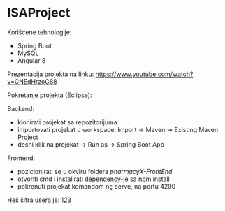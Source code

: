 # ISAProject

Korišćene tehnologije:
  - Spring Boot
  - MySQL
  - Angular 8
  
  Prezentacija projekta na linku: https://www.youtube.com/watch?v=CNEdHrzoG88

Pokretanje projekta (Eclipse):

Backend:
  - klonirati projekat sa repozitorijuma
  - importovati projekat u workspace: Import -> Maven -> Existing Maven Project
  - desni klik na projekat -> Run as -> Spring Boot App
  
 Frontend:
  - pozicionirati se u okviru foldera *pharmacyX-FrontEnd*
  - otvoriti cmd i instalirati dependency-je sa npm install
  - pokrenuti projekat komandom ng serve, na portu 4200
  
Heš šifra usera je: 123
  
